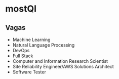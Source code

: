 # mostQI

## Vagas

- Machine Learning
- Natural Language Processing
- DevOps
- Full Stack
- Computer and Information Research Scientist
- Site Reliability Engineer/AWS Solutions Architect
- Software Tester

